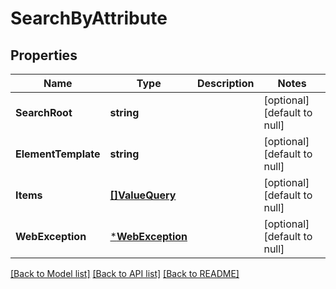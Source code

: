 # SearchByAttribute

## Properties
Name | Type | Description | Notes
------------ | ------------- | ------------- | -------------
**SearchRoot** | **string** |  | [optional] [default to null]
**ElementTemplate** | **string** |  | [optional] [default to null]
**Items** | [**[]ValueQuery**](ValueQuery.md) |  | [optional] [default to null]
**WebException** | [***WebException**](WebException.md) |  | [optional] [default to null]

[[Back to Model list]](../README.md#documentation-for-models) [[Back to API list]](../README.md#documentation-for-api-endpoints) [[Back to README]](../README.md)


